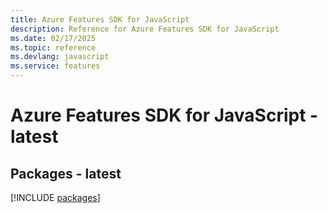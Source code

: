 ```yaml
---
title: Azure Features SDK for JavaScript
description: Reference for Azure Features SDK for JavaScript
ms.date: 02/17/2025
ms.topic: reference
ms.devlang: javascript
ms.service: features
---
```

# Azure Features SDK for JavaScript - latest
## Packages - latest
[!INCLUDE [packages](features-index.md)]